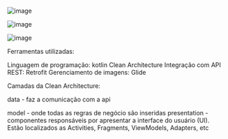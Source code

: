 
![image](https://user-images.githubusercontent.com/78871436/136733640-9890ce12-de9c-482c-9dda-eb59ca6c7440.png)

![image](https://user-images.githubusercontent.com/78871436/136733735-ad889794-0450-46f3-b597-89b909645dd4.png)

![image](https://user-images.githubusercontent.com/78871436/136733969-fb28e396-371d-4842-8713-0d6984b9dd75.png)

Ferramentas utilizadas:

Linguagem de programação: kotlin
Clean Architecture
Integração com API REST: Retrofit
Gerenciamento de imagens: Glide

Camadas da Clean Architecture:

data - faz a comunicação com a api

model - onde todas as regras de negócio são inseridas
presentation - componentes responsáveis por apresentar a interface do usuário (UI). Estão localizados as Activities, Fragments, ViewModels, Adapters, etc
